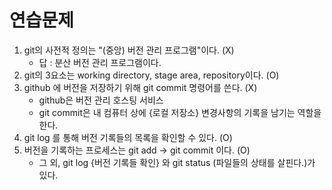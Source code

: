 # 연습문제

1. git의 사전적 정의는 "(중앙) 버전 관리 프로그램"이다. (X)
   - 답 : 분산 버전 관리 프로그램이다.
2. git의 3요소는 working directory, stage area, repository이다. (O)
3. github 에 버전을 저장하기 위해 git commit 명령어를 쓴다. (X)
    - github은 버전 관리 호스팅 서비스
    - git commit은 내 컴퓨터 상에 {로컬 저장소} 변경사항의 기록을 남기는 역할을 한다.
4. git log 를 통해 버전 기록들의 목록을 확인할 수 있다. (O)
5. 버전을 기록하는 프로세스는 git add -> git commit 이다. (O)
   - 그 외, git log {버전 기록들 확인} 와 git status (파일들의 상태를 살핀다.)가 있다.